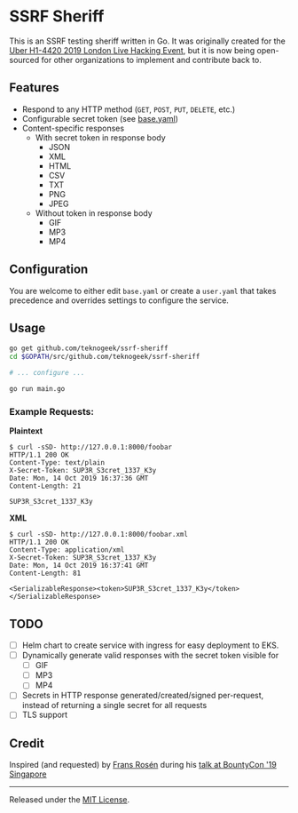 # SSRF Sheriff

This is an SSRF testing sheriff written in Go. It was originally created for the [Uber H1-4420 2019 London Live Hacking Event](https://www.hackerone.com/blog/london-called-hackers-answered-recapping-h1-4420), but it is now being open-sourced for other organizations to implement and contribute back to.

## Features

- Respond to any HTTP method (`GET`, `POST`, `PUT`, `DELETE`, etc.)
- Configurable secret token (see [base.yaml](config/base.yaml))
- Content-specific responses
  - With secret token in response body
    - JSON
    - XML
    - HTML
    - CSV
    - TXT
    - PNG
    - JPEG
  - Without token in response body
    - GIF
    - MP3
    - MP4

## Configuration

You are welcome to either edit `base.yaml` or create a `user.yaml` that takes precedence and 
overrides settings to configure the service.

## Usage

```bash
go get github.com/teknogeek/ssrf-sheriff
cd $GOPATH/src/github.com/teknogeek/ssrf-sheriff

# ... configure ...

go run main.go
```

### Example Requests:

**Plaintext**
```
$ curl -sSD- http://127.0.0.1:8000/foobar
HTTP/1.1 200 OK
Content-Type: text/plain
X-Secret-Token: SUP3R_S3cret_1337_K3y
Date: Mon, 14 Oct 2019 16:37:36 GMT
Content-Length: 21

SUP3R_S3cret_1337_K3y
```

**XML**
```
$ curl -sSD- http://127.0.0.1:8000/foobar.xml
HTTP/1.1 200 OK
Content-Type: application/xml
X-Secret-Token: SUP3R_S3cret_1337_K3y
Date: Mon, 14 Oct 2019 16:37:41 GMT
Content-Length: 81

<SerializableResponse><token>SUP3R_S3cret_1337_K3y</token></SerializableResponse>
```

## TODO

- [ ] Helm chart to create service with ingress for easy deployment to EKS.
- [ ] Dynamically generate valid responses with the secret token visible for
  - [ ] GIF
  - [ ] MP3
  - [ ] MP4
- [ ] Secrets in HTTP response generated/created/signed per-request, instead of returning a single secret for all requests
- [ ] TLS support

## Credit

Inspired (and requested) by [Frans Rosén](https://twitter.com/fransrosen) during his [talk at BountyCon '19 Singapore](https://speakerdeck.com/fransrosen/live-hacking-like-a-mvh-a-walkthrough-on-methodology-and-strategies-to-win-big?slide=49)

-----

Released under the [MIT License](LICENSE.txt).

